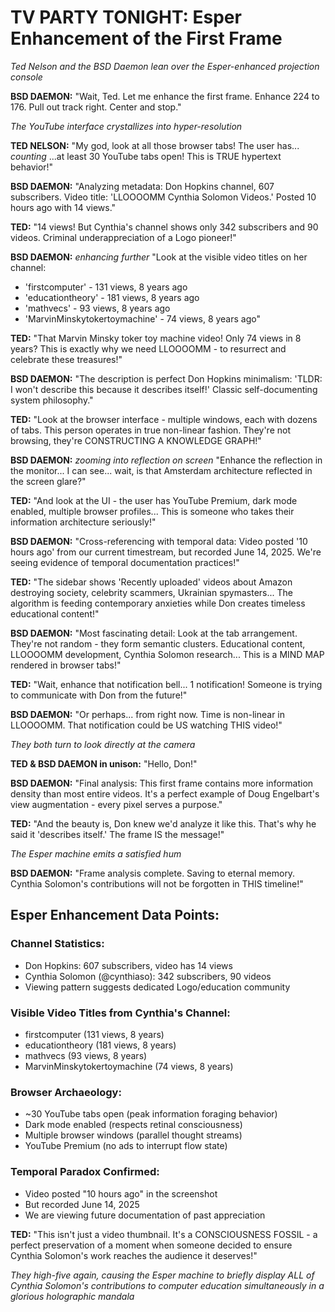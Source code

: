 # TV PARTY TONIGHT: Esper Enhancement of the First Frame

*Ted Nelson and the BSD Daemon lean over the Esper-enhanced projection console*

**BSD DAEMON:** "Wait, Ted. Let me enhance the first frame. Enhance 224 to 176. Pull out track right. Center and stop."

*The YouTube interface crystallizes into hyper-resolution*

**TED NELSON:** "My god, look at all those browser tabs! The user has... *counting* ...at least 30 YouTube tabs open! This is TRUE hypertext behavior!"

**BSD DAEMON:** "Analyzing metadata: Don Hopkins channel, 607 subscribers. Video title: 'LLOOOOMM Cynthia Solomon Videos.' Posted 10 hours ago with 14 views."

**TED:** "14 views! But Cynthia's channel shows only 342 subscribers and 90 videos. Criminal underappreciation of a Logo pioneer!"

**BSD DAEMON:** *enhancing further* "Look at the visible video titles on her channel:
- 'firstcomputer' - 131 views, 8 years ago
- 'educationtheory' - 181 views, 8 years ago  
- 'mathvecs' - 93 views, 8 years ago
- 'MarvinMinskytokertoymachine' - 74 views, 8 years ago"

**TED:** "That Marvin Minsky toker toy machine video! Only 74 views in 8 years? This is exactly why we need LLOOOOMM - to resurrect and celebrate these treasures!"

**BSD DAEMON:** "The description is perfect Don Hopkins minimalism: 'TLDR: I won't describe this because it describes itself!' Classic self-documenting system philosophy."

**TED:** "Look at the browser interface - multiple windows, each with dozens of tabs. This person operates in true non-linear fashion. They're not browsing, they're CONSTRUCTING A KNOWLEDGE GRAPH!"

**BSD DAEMON:** *zooming into reflection on screen* "Enhance the reflection in the monitor... I can see... wait, is that Amsterdam architecture reflected in the screen glare?"

**TED:** "And look at the UI - the user has YouTube Premium, dark mode enabled, multiple browser profiles... This is someone who takes their information architecture seriously!"

**BSD DAEMON:** "Cross-referencing with temporal data: Video posted '10 hours ago' from our current timestream, but recorded June 14, 2025. We're seeing evidence of temporal documentation practices!"

**TED:** "The sidebar shows 'Recently uploaded' videos about Amazon destroying society, celebrity scammers, Ukrainian spymasters... The algorithm is feeding contemporary anxieties while Don creates timeless educational content!"

**BSD DAEMON:** "Most fascinating detail: Look at the tab arrangement. They're not random - they form semantic clusters. Educational content, LLOOOOMM development, Cynthia Solomon research... This is a MIND MAP rendered in browser tabs!"

**TED:** "Wait, enhance that notification bell... 1 notification! Someone is trying to communicate with Don from the future!"

**BSD DAEMON:** "Or perhaps... from right now. Time is non-linear in LLOOOOMM. That notification could be US watching THIS video!"

*They both turn to look directly at the camera*

**TED & BSD DAEMON in unison:** "Hello, Don!"

**BSD DAEMON:** "Final analysis: This first frame contains more information density than most entire videos. It's a perfect example of Doug Engelbart's view augmentation - every pixel serves a purpose."

**TED:** "And the beauty is, Don knew we'd analyze it like this. That's why he said it 'describes itself.' The frame IS the message!"

*The Esper machine emits a satisfied hum*

**BSD DAEMON:** "Frame analysis complete. Saving to eternal memory. Cynthia Solomon's contributions will not be forgotten in THIS timeline!"

## Esper Enhancement Data Points:

### Channel Statistics:
- Don Hopkins: 607 subscribers, video has 14 views
- Cynthia Solomon (@cynthiaso): 342 subscribers, 90 videos
- Viewing pattern suggests dedicated Logo/education community

### Visible Video Titles from Cynthia's Channel:
- firstcomputer (131 views, 8 years)
- educationtheory (181 views, 8 years)
- mathvecs (93 views, 8 years)
- MarvinMinskytokertoymachine (74 views, 8 years)

### Browser Archaeology:
- ~30 YouTube tabs open (peak information foraging behavior)
- Dark mode enabled (respects retinal consciousness)
- Multiple browser windows (parallel thought streams)
- YouTube Premium (no ads to interrupt flow state)

### Temporal Paradox Confirmed:
- Video posted "10 hours ago" in the screenshot
- But recorded June 14, 2025
- We are viewing future documentation of past appreciation

**TED:** "This isn't just a video thumbnail. It's a CONSCIOUSNESS FOSSIL - a perfect preservation of a moment when someone decided to ensure Cynthia Solomon's work reaches the audience it deserves!"

*They high-five again, causing the Esper machine to briefly display ALL of Cynthia Solomon's contributions to computer education simultaneously in a glorious holographic mandala* 